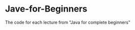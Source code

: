 Jave-for-Beginners
==================

The code for each lecture from "Java for complete beginners"
